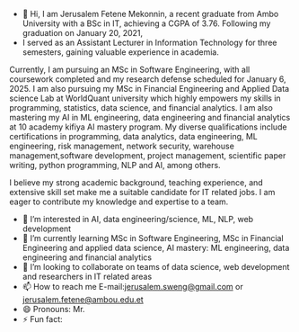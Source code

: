 - 👋 Hi, I am Jerusalem Fetene Mekonnin, a recent graduate from Ambo University with a BSc in IT, achieving a CGPA of 3.76. Following my graduation on January 20, 2021,
- I served as an Assistant Lecturer in Information Technology for three semesters, gaining valuable experience in academia.

Currently, I am pursuing an MSc in Software Engineering, with all coursework completed and my research defense scheduled for January 6, 2025. I am also pursuing my MSc in Financial Engineering and 
Applied Data science Lab at WorldQuant university which  highly empowers my skills in programming, statistics, data science, and financial analytics. I am also mastering my AI in ML engineering,
data engineering and financial analytics at 10 academy kifiya AI mastery program.
My diverse qualifications include certifications in programming, data analytics, data engineering, ML engineering, risk management, network security, warehouse management,software development, project management, 
scientific paper writing, python programming, NLP and AI, among others.

I believe my strong academic background, teaching experience, and extensive skill set make me a suitable candidate for IT related jobs. I am eager to contribute my
knowledge and expertise to a team.

- 👀 I’m interested in AI, data engineering/science, ML, NLP, web development
- 🌱 I’m currently learning MSc in Software Engineering, MSc in Financial Engineering and applied data science, AI mastery: ML engineering, data engineering and financial analytics
- 💞️ I’m looking to collaborate on teams of data science, web development and researchers in IT related areas
- 📫 How to reach me E-mail:jerusalem.sweng@gmail.com or jerusalem.fetene@ambou.edu.et
- 😄 Pronouns: Mr.
- ⚡ Fun fact: 

<!---
Jerusalem-Fetene/Jerusalem-Fetene is a ✨ special ✨ repository because its `README.md` (this file) appears on your GitHub profile.
You can click the Preview link to take a look at your changes.
--->
